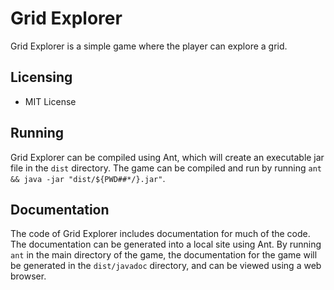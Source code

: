 # Grid Explorer
Grid Explorer is a simple game where the player can explore a grid.

## Licensing
- MIT License

## Running
Grid Explorer can be compiled using Ant, which will create an executable jar file in the `dist` directory. The game can be compiled and run by running `ant && java -jar "dist/${PWD##*/}.jar"`.

## Documentation
The code of Grid Explorer includes documentation for much of the code. The documentation can be generated into a local site using Ant. By running `ant` in the main directory of the game, the documentation for the game will be generated in the `dist/javadoc` directory, and can be viewed using a web browser.